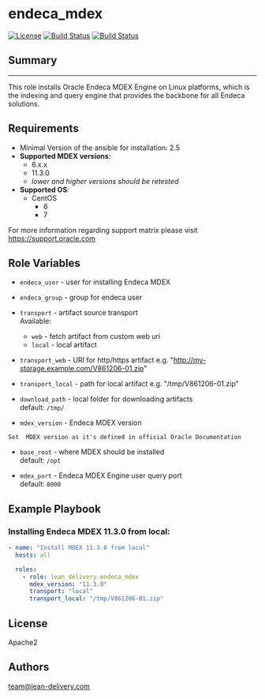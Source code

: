 endeca_mdex
=========
[![License](https://img.shields.io/badge/license-Apache-green.svg?style=flat)](https://raw.githubusercontent.com/lean-delivery/ansible-role-endeca-mdex/master/LICENSE)
[![Build Status](https://travis-ci.org/lean-delivery/ansible-role-endeca-mdex.svg?branch=master)](https://travis-ci.org/lean-delivery/ansible-role-endeca-mdex)
[![Build Status](https://gitlab.com/lean-delivery/ansible-role-endeca-mdex/badges/master/build.svg)](https://gitlab.com/lean-delivery/ansible-role-endeca-mdex)

## Summary
--------------

This role installs Oracle Endeca MDEX Engine on Linux platforms, which is the indexing and query engine that provides the backbone for all Endeca solutions.


Requirements
--------------

 - Minimal Version of the ansible for installation: 2.5
 - **Supported MDEX versions**:
   - 6.x.x
   - 11.3.0
   - _lower and higher versions should be retested_
 - **Supported OS**:
   - CentOS
     - 6
     - 7

For more information regarding support matrix please visit <https://support.oracle.com>


Role Variables
--------------

  - `endeca_user` - user for installing Endeca MDEX
  - `endeca_group` - group for endeca user

  - `transport` - artifact source transport  
     Available:
      - `web` - fetch artifact from custom web uri
      - `local` - local artifact

  - `transport_web` - URI for http/https artifact  e.g. "http://my-storage.example.com/V861206-01.zip"
  - `transport_local` - path for local artifact e.g. "/tmp/V861206-01.zip"

  - `download_path` - local folder for downloading artifacts  
    default: `/tmp/`

  - `mdex_version` - Endeca MDEX version

```
Set  MDEX version as it's defined in official Oracle Documentation
```

  - `base_root` - where MDEX should be installed  
    default: `/opt`

  - `mdex_port` - Endeca MDEX Engine user query port  
    default: `8000`


Example Playbook
----------------

### Installing Endeca MDEX 11.3.0 from local:
```yaml
- name: "Install MDEX 11.3.0 from local"
  hosts: all

  roles:
    - role: lean_delivery.endeca_mdex
      mdex_version: "11.3.0"
      transport: "local"
      transport_local: "/tmp/V861206-01.zip"
```

## License

Apache2

## Authors

team@lean-delivery.com
